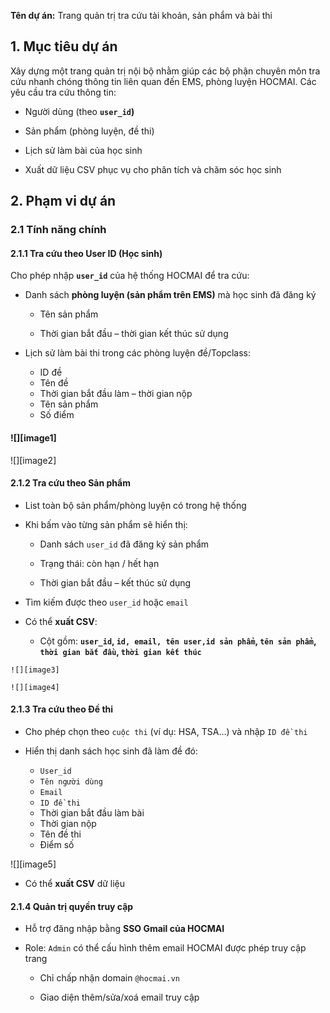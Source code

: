 **Tên dự án:** Trang quản trị tra cứu tài khoản, sản phẩm và bài thi

## **1\. Mục tiêu dự án**

Xây dựng một trang quản trị nội bộ nhằm giúp các bộ phận chuyên môn tra cứu nhanh chóng thông tin liên quan đến EMS, phòng luyện HOCMAI. Các yêu cầu tra cứu thông tin:

* Người dùng (theo **`user_id`)**

* Sản phẩm (phòng luyện, đề thi)

* Lịch sử làm bài của học sinh

* Xuất dữ liệu CSV phục vụ cho phân tích và chăm sóc học sinh

## **2\. Phạm vi dự án**

### **2.1 Tính năng chính**

#### **2.1.1 Tra cứu theo User ID (Học sinh)**

Cho phép nhập **`user_id`** của hệ thống HOCMAI để tra cứu:

* Danh sách **phòng luyện (sản phẩm trên EMS)** mà học sinh đã đăng ký

  * Tên sản phẩm

  * Thời gian bắt đầu – thời gian kết thúc sử dụng

* Lịch sử làm bài thi trong các phòng luyện đề/Topclass:

  * ID đề  
  * Tên đề  
  * Thời gian bắt đầu làm – thời gian nộp  
  * Tên sản phẩm  
  * Số điểm 

#### **![][image1]**

![][image2]

#### 

#### **2.1.2 Tra cứu theo Sản phẩm**

* List toàn bộ sản phẩm/phòng luyện có trong hệ thống

* Khi bấm vào từng sản phẩm sẽ hiển thị:

  * Danh sách `user_id` đã đăng ký sản phẩm

  * Trạng thái: còn hạn / hết hạn

  * Thời gian bắt đầu – kết thúc sử dụng

* Tìm kiếm được theo `user_id` hoặc `email`

* Có thể **xuất CSV**:

  * Cột gồm: **`user_id`, `id, email, tên user,id sản phẩm`, `tên sản phẩm`, `thời gian bắt đầu`, `thời gian kết thúc`**

`![][image3]`

`![][image4]`

#### **2.1.3 Tra cứu theo Đề thi**

* Cho phép chọn theo `cuộc thi` (ví dụ: HSA, TSA…) và nhập `ID đề thi`

* Hiển thị danh sách học sinh đã làm đề đó:

  * `User_id`  
  * `Tên người dùng`  
  * `Email`  
  * `ID đề thi`  
  * Thời gian bắt đầu làm bài  
  * Thời gian nộp  
  * Tên đề thi  
  * Điểm số 

![][image5]

* Có thể **xuất CSV** dữ liệu

#### **2.1.4 Quản trị quyền truy cập**

* Hỗ trợ đăng nhập bằng **SSO Gmail của HOCMAI**

* Role: `Admin` có thể cấu hình thêm email HOCMAI được phép truy cập trang

  * Chỉ chấp nhận domain `@hocmai.vn`

  * Giao diện thêm/sửa/xoá email truy cập